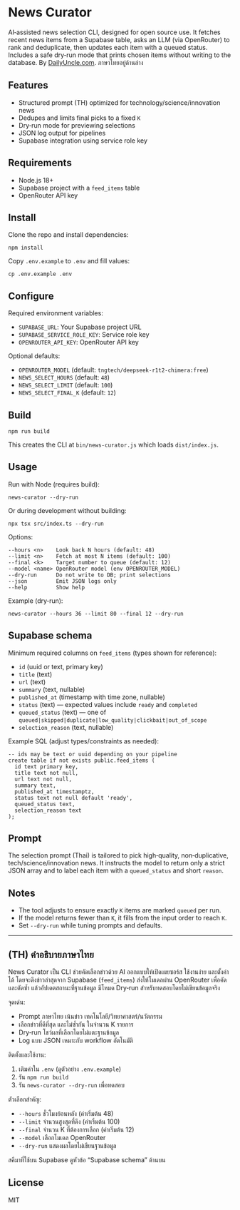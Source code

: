 # News Curator

AI‑assisted news selection CLI, designed for open source use. It fetches recent news items from a Supabase table, asks an LLM (via OpenRouter) to rank and deduplicate, then updates each item with a queued status. Includes a safe dry‑run mode that prints chosen items without writing to the database.
By [DailyUncle.com](https://dailyuncle.com).
ภาษาไทยอยู่ด้านล่าง

## Features

- Structured prompt (TH) optimized for technology/science/innovation news
- Dedupes and limits final picks to a fixed `K`
- Dry‑run mode for previewing selections
- JSON log output for pipelines
- Supabase integration using service role key

## Requirements

- Node.js 18+
- Supabase project with a `feed_items` table
- OpenRouter API key

## Install

Clone the repo and install dependencies:

```
npm install
```

Copy `.env.example` to `.env` and fill values:

```
cp .env.example .env
```

## Configure

Required environment variables:

- `SUPABASE_URL`: Your Supabase project URL
- `SUPABASE_SERVICE_ROLE_KEY`: Service role key
- `OPENROUTER_API_KEY`: OpenRouter API key

Optional defaults:

- `OPENROUTER_MODEL` (default: `tngtech/deepseek-r1t2-chimera:free`)
- `NEWS_SELECT_HOURS` (default: `48`)
- `NEWS_SELECT_LIMIT` (default: `100`)
- `NEWS_SELECT_FINAL_K` (default: `12`)

## Build

```
npm run build
```

This creates the CLI at `bin/news-curator.js` which loads `dist/index.js`.

## Usage

Run with Node (requires build):

```
news-curator --dry-run
```

Or during development without building:

```
npx tsx src/index.ts --dry-run
```

Options:

```
--hours <n>    Look back N hours (default: 48)
--limit <n>    Fetch at most N items (default: 100)
--final <k>    Target number to queue (default: 12)
--model <name> OpenRouter model (env OPENROUTER_MODEL)
--dry-run      Do not write to DB; print selections
--json         Emit JSON logs only
--help         Show help
```

Example (dry‑run):

```
news-curator --hours 36 --limit 80 --final 12 --dry-run
```

## Supabase schema

Minimum required columns on `feed_items` (types shown for reference):

- `id` (uuid or text, primary key)
- `title` (text)
- `url` (text)
- `summary` (text, nullable)
- `published_at` (timestamp with time zone, nullable)
- `status` (text) — expected values include `ready` and `completed`
- `queued_status` (text) — one of `queued|skipped|duplicate|low_quality|clickbait|out_of_scope`
- `selection_reason` (text, nullable)

Example SQL (adjust types/constraints as needed):

```
-- ids may be text or uuid depending on your pipeline
create table if not exists public.feed_items (
  id text primary key,
  title text not null,
  url text not null,
  summary text,
  published_at timestamptz,
  status text not null default 'ready',
  queued_status text,
  selection_reason text
);
```

## Prompt

The selection prompt (Thai) is tailored to pick high‑quality, non‑duplicative, tech/science/innovation news. It instructs the model to return only a strict JSON array and to label each item with a `queued_status` and short `reason`.

## Notes

- The tool adjusts to ensure exactly `K` items are marked `queued` per run.
- If the model returns fewer than `K`, it fills from the input order to reach `K`.
- Set `--dry-run` while tuning prompts and defaults.

---

## (TH) คำอธิบายภาษาไทย

News Curator เป็น CLI ช่วยคัดเลือกข่าวด้วย AI ออกแบบให้เปิดเผยซอร์ส ใช้งานง่าย และตั้งค่าได้ โดยจะดึงข่าวล่าสุดจาก Supabase (`feed_items`) ส่งให้โมเดลผ่าน OpenRouter เพื่อคัดและตัดซ้ำ แล้วอัปเดตสถานะที่ฐานข้อมูล มีโหมด Dry‑run สำหรับทดสอบโดยไม่เขียนข้อมูลจริง

จุดเด่น:

- Prompt ภาษาไทย เน้นข่าว เทคโนโลยี/วิทยาศาสตร์/นวัตกรรม
- เลือกข่าวที่ดีที่สุด และไม่ซ้ำกัน ในจำนวน K รายการ
- Dry‑run โชว์ผลที่เลือกโดยไม่แตะฐานข้อมูล
- Log แบบ JSON เหมาะกับ workflow อัตโนมัติ

ติดตั้งและใช้งาน:

1) เติมค่าใน `.env` (ดูตัวอย่าง `.env.example`)
2) รัน `npm run build`
3) รัน `news-curator --dry-run` เพื่อทดสอบ

ตัวเลือกสำคัญ:

- `--hours` ชั่วโมงย้อนหลัง (ค่าเริ่มต้น 48)
- `--limit` จำนวนสูงสุดที่ดึง (ค่าเริ่มต้น 100)
- `--final` จำนวน K ที่ต้องการเลือก (ค่าเริ่มต้น 12)
- `--model` เลือกโมเดล OpenRouter
- `--dry-run` แสดงผลโดยไม่เขียนฐานข้อมูล

สคีมาที่ใช้บน Supabase ดูหัวข้อ “Supabase schema” ด้านบน

## License

MIT

